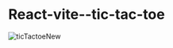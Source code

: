 # React-vite--tic-tac-toe


![ticTactoeNew](https://github.com/M0H1K4/React-vite--tic-tac-toe/assets/115192875/26bb2f42-5e34-45e9-96b6-d3cd172e910b)

